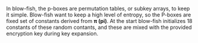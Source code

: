 In blow-fish, the p-boxes  are permutation tables, or subkey arrays, to keep it simple. Blow-fish want to keep a high level of entropy, so the P-boxes are fixed set of constants derived from **π (pi)**. At the start blow-fish initializes 18 constants of these random contants, and these are mixed with the provided encryption key during key expansion.

